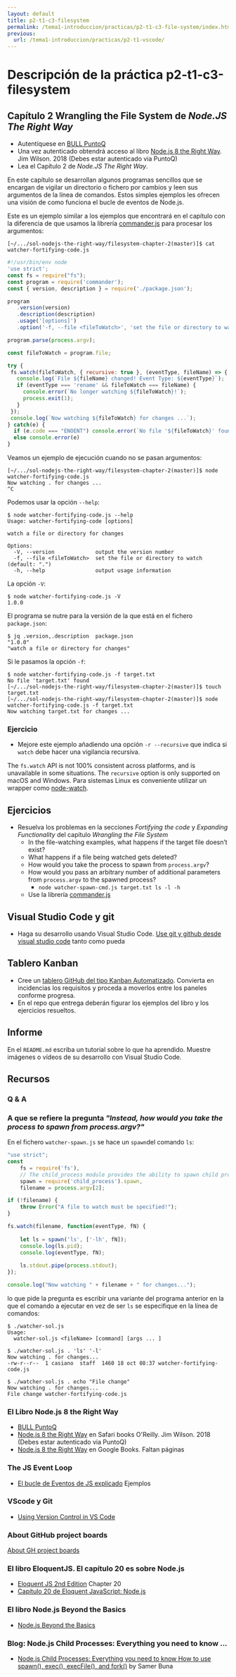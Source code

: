 ```yaml
---
layout: default
title: p2-t1-c3-filesystem
permalink: /tema1-introduccion/practicas/p2-t1-c3-file-system/index.html
previous:
  url: /tema1-introduccion/practicas/p2-t1-vscode/
---
```


# Descripción de la práctica p2-t1-c3-filesystem

## Capítulo 2 Wrangling the File System de *Node.JS The Right Way*

* Autentíquese en [BULL PuntoQ](https://www.ull.es/servicios/biblioteca/servicios/puntoq/)
* Una vez autenticado obtendrá acceso al libro [Node.js 8 the Right Way]({{site.biblio.wilson}}). Jim Wilson. 2018 (Debes estar autenticado via PuntoQ)
* Lea el Capítulo 2 de *Node.JS The Right Way*.

En este capítulo se desarrollan algunos programas sencillos que se encargan de vigilar un directorio o fichero por cambios y leen sus argumentos de la línea de comandos. Estos simples ejemplos les ofrecen una visión de como funciona el bucle de eventos de Node.js.

Este es un ejemplo similar a los ejemplos que encontrará en el capítulo
con la diferencia de que usamos la librería  [commander.js](https://www.npmjs.com/package/commander) para procesar los argumentos:
 
 ``` 
[~/.../sol-nodejs-the-right-way/filesystem-chapter-2(master)]$ cat watcher-fortifying-code.js 
 ```

 ```js
#!/usr/bin/env node
'use strict';
const fs = require("fs");
const program = require('commander');
const { version, description } = require('./package.json');

program
    .version(version)
    .description(description)
    .usage('[options]')
    .option('-f, --file <fileToWatch>', 'set the file or directory to watch', '.')

program.parse(process.argv);

const fileToWatch = program.file;

try {
  fs.watch(fileToWatch, { recursive: true }, (eventType, fileName) => {
    console.log(`File ${fileName} changed! Event Type: ${eventType}`);
    if (eventType === 'rename' && fileToWatch === fileName) {
      console.error(`No longer watching ${fileToWatch}!`);
      process.exit(1);
    }
  });
  console.log(`Now watching ${fileToWatch} for changes ...`);
} catch(e) {
   if (e.code === "ENOENT") console.error(`No file '${fileToWatch}' found`);
   else console.error(e)
}
```

Veamos un ejemplo de ejecución cuando no se pasan argumentos:

```
[~/.../sol-nodejs-the-right-way/filesystem-chapter-2(master)]$ node watcher-fortifying-code.js 
Now watching . for changes ...
^C
```

Podemos usar la opción `--help`:

```
$ node watcher-fortifying-code.js --help
Usage: watcher-fortifying-code [options]

watch a file or directory for changes

Options:
  -V, --version             output the version number
  -f, --file <fileToWatch>  set the file or directory to watch (default: ".")
  -h, --help                output usage information
```

La opción `-V`:

```
$ node watcher-fortifying-code.js -V
1.0.0
```

El programa se nutre para la versión de la que está en el fichero `package.json`:

```
$ jq .version,.description  package.json 
"1.0.0"
"watch a file or directory for changes"
```

Si le pasamos la opción `-f`:

```
$ node watcher-fortifying-code.js -f target.txt
No file 'target.txt' found
[~/.../sol-nodejs-the-right-way/filesystem-chapter-2(master)]$ touch target.txt
[~/.../sol-nodejs-the-right-way/filesystem-chapter-2(master)]$ node watcher-fortifying-code.js -f target.txt
Now watching target.txt for changes ...
```

### Ejercicio

* Mejore este ejemplo añadiendo una opción `-r --recursive` que indica si `watch` debe hacer una  vigilancia recursiva.

The `fs.watch` API is not 100% consistent across platforms, and is unavailable in some situations.
The `recursive` option is only supported on macOS and Windows.
Para sistemas Linux es conveniente utilizar un wrapper como [node-watch](https://www.npmjs.com/package/node-watch).

## Ejercicios 

* Resuelva los problemas en la secciones *Fortifying the code* y *Expanding Functionality* del capítulo *Wrangling the File System*
  * In the file-watching examples, what happens if the target file doesn’t exist? 
  * What happens if a file being watched gets deleted?
  * How would you take the process to spawn from `process.argv`?
  * How would you pass an arbitrary number of additional parameters from `process.argv` to the spawned process?
    *  `node watcher-spawn-cmd.js target.txt ls -l -h`
  * Use la librería  [commander.js](https://www.npmjs.com/package/commander)  

## Visual Studio Code y git

* Haga su desarrollo usando Visual Studio Code. [Use git y github desde visual studio code](https://code.visualstudio.com/docs/editor/versioncontrol) tanto como pueda

## Tablero Kanban

* Cree un [tablero GitHub del tipo Kanban Automatizado](https://help.github.com/en/github/managing-your-work-on-github/about-project-boards). Convierta en incidencias los requisitos y proceda a moverlos entre los paneles conforme progresa.
* En el repo que entrega deberán figurar los ejemplos del libro y los ejercicios resueltos.
  

## Informe

En el `README.md` escriba un tutorial sobre lo que ha aprendido. Muestre imágenes o vídeos de su desarrollo con Visual Studio Code.

## Recursos

### Q & A

### A que se refiere la pregunta *"Instead, how would you take the process to spawn from process.argv?"*

En el fichero `watcher-spawn.js` se hace un `spawn`del comando `ls`:

```js
"use strict";
const
    fs = require('fs'),
    // The child_process module provides the ability to spawn child processes in a manner that is similar, but not identical, to popen
    spawn = require('child_process').spawn,
    filename = process.argv[2];

if (!filename) {
    throw Error("A file to watch must be specified!");
}

fs.watch(filename, function(eventType, fN) {
   
    let ls = spawn('ls', ['-lh', fN]);
    console.log(ls.pid);
    console.log(eventType, fN);
   
    ls.stdout.pipe(process.stdout);
});

console.log("Now watching " + filename + " for changes...");
```

lo que pide la pregunta es escribir una variante del programa anterior 
en la que el comando a ejecutar en vez de ser `ls` se especifique 
en la línea de comandos:

```
$ ./watcher-sol.js 
Usage:
  watcher-sol.js <fileName> [command] [args ... ]
```

```
$ ./watcher-sol.js . 'ls' '-l' 
Now watching . for changes...
-rw-r--r--  1 casiano  staff  1460 18 oct 08:37 watcher-fortifying-code.js
```

```
$ ./watcher-sol.js . echo "File change"
Now watching . for changes...
File change watcher-fortifying-code.js
```

### El Libro Node.js 8 the Right Way

* [BULL PuntoQ](https://www.ull.es/servicios/biblioteca/servicios/puntoq/)
* [Node.js 8 the Right Way](https://proquest-safaribooksonline-com.accedys2.bbtk.ull.es/9781680505344) en Safari books O'Reilly. Jim Wilson. 2018 (Debes estar autenticado via PuntoQ) 
* [Node.js 8 the Right Way](https://books.google.es/books?id=oA9QDwAAQBAJ&lpg=PT96&ots=-mLQPlvsSj&dq=should%20ldjclient%20emit%20a%20close%20event&hl=es&pg=PP1#v=onepage&q=should%20ldjclient%20emit%20a%20close%20event&f=false) en Google Books. Faltan páginas

### The JS Event Loop

* [El bucle de Eventos de JS explicado]({{site.baseurl}}/tema2-async/event-loop/) Ejemplos


### VScode y Git

* [Using Version Control in VS Code](https://code.visualstudio.com/docs/editor/versioncontrol)

### About GitHub project boards

[About GH project boards](https://help.github.com/en/github/managing-your-work-on-github/about-project-boards)

### El libro EloquentJS. El capítulo 20 es sobre Node.js

* [Eloquent JS 2nd Edition](http://eloquentjavascript.net/) Chapter 20
* [Capítulo 20 de Eloquent JavaScript: Node.js](http://eloquentjavascript.net/20_node.html) 

### El libro Node.js Beyond the Basics

* [Node.js Beyond the Basics](https://jscomplete.com/learn/node-beyond-basics)

### Blog: Node.js Child Processes: Everything you need to know ...

* [Node.js Child Processes: Everything you need to know How to use spawn(), exec(), execFile(), and fork()](https://medium.freecodecamp.org/node-js-child-processes-everything-you-need-to-know-e69498fe970a) by Samer Buna

